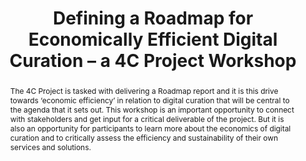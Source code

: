 ---
abstract: "The 4C Project is tasked with delivering a Roadmap report and it is this
  drive towards ‘economic efficiency’ in relation to digital curation that will be
  central to the agenda that it sets out. This workshop is an important opportunity
  to connect with stakeholders and get input for a critical deliverable of the project.
  But it is also an opportunity for participants to learn more about the economics
  of digital curation and to critically assess the efficiency and sustainability of
  their own services and solutions. \n\n "
creators:
- Grindley, Neil
- Haage, Katarina
- Stokes, Paul
date: null
document_url: https://services.phaidra.univie.ac.at/api/object/o:378135/download
grand_parent: iPRES
institutions: []
keywords:
- economics
- policy
- strategy
landing_page_url: https://phaidra.univie.ac.at/o:378135
language: eng
layout: publication
license: CC BY-NC-SA 3.0 AT
notes_url: null
parent: iPRES 2014
publication_type: workshops and tutorials
size: 217021
slides_url: null
source_name: iPRES
title: Defining a Roadmap for Economically Efficient Digital Curation – a 4C Project
  Workshop
year: 2014
---